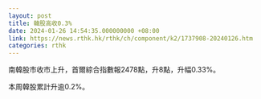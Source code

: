 ```yaml
---
layout: post
title: 韓股高收0.3%
date: 2024-01-26 14:54:35.000000000 +08:00
link: https://news.rthk.hk/rthk/ch/component/k2/1737908-20240126.htm
categories: rthk
---
```


南韓股市收市上升，首爾綜合指數報2478點，升8點，升幅0.33%。

本周韓股累計升逾0.2%。
